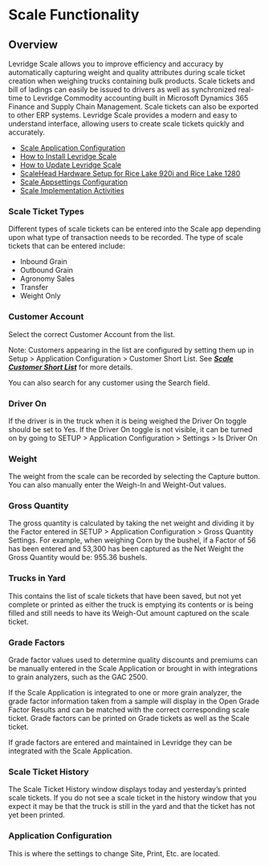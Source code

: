﻿# Scale Functionality

## Overview

Levridge Scale allows you to improve efficiency and accuracy by automatically capturing weight and quality attributes during scale ticket creation when weighing trucks containing bulk products. Scale tickets and bill of ladings can easily be issued to drivers as well as synchronized real-time to Levridge Commodity accounting built in Microsoft Dynamics 365 Finance and Supply Chain Management.  Scale tickets can also be exported to other ERP systems. Levridge Scale provides a modern and easy to understand interface, allowing users to create scale tickets quickly and accurately.   

  - [Scale Application Configuration](scale-application-configuration.md)
  - [How to Install Levridge Scale](how-to-install-levridge-scale.md) 
  - [How to Update Levridge Scale](HowtoupdateLevridgeScale.md)
  - [ScaleHead Hardware Setup for Rice Lake 920i and Rice Lake 1280](ScaleHeadHardwareSetup.md) 
  - [Scale Appsettings Configuration](scale-appsettings-configuration.md)
  - [Scale Implementation Activities](ScaleImplementationActivities.md)
 
### Scale Ticket Types

Different types of scale tickets can be entered into the Scale app depending upon what type of transaction needs to be recorded. The type of scale tickets that can be entered include:

- Inbound Grain
- Outbound Grain
- Agronomy Sales
- Transfer
- Weight Only

### Customer Account

Select the correct Customer Account from the list.

Note: Customers appearing in the list are configured by setting them up in Setup > Application Configuration > Customer Short List.  See <strong>*[Scale Customer Short List](./scale-application-configuration.md###Scale-Customer-Short-List)*</strong> for more details. 

You can also search for any customer using the Search field. 

### Driver On

If the driver is in the truck when it is being weighed the Driver On toggle should be set to Yes.  If the Driver On toggle is not visible, it can be turned on by going to SETUP > Application Configuration > Settings > Is Driver On

### Weight

The weight from the scale can be recorded by selecting the Capture button.  You can also manually enter the Weigh-In and Weight-Out values.

### Gross Quantity

The gross quantity is calculated by taking the net weight and dividing it by the Factor entered in SETUP > Application Configuration > Gross Quantity Settings.   For example, when weighing Corn by the bushel, if a Factor of 56 has been entered and 53,300 has been captured as the Net Weight the Gross Quantity would be: 955.36 bushels.   

### Trucks in Yard

This contains the list of scale tickets that have been saved, but not yet complete or printed as either the truck is emptying its contents or is being filled and still needs to have its Weigh-Out amount captured on the scale ticket. 

### Grade Factors

Grade factor values used to determine quality discounts and premiums can be manually entered in the Scale Application or brought in with integrations to grain analyzers, such as the GAC 2500. 

If the Scale Application is integrated to one or more grain analyzer, the grade factor information taken from a sample will display in the Open Grade Factor Results and can be matched with the correct corresponding scale ticket. 
Grade factors can be printed on Grade tickets as well as the Scale ticket.

If grade factors are entered and maintained in Levridge they can be integrated with the Scale Application.  

### Scale Ticket History

The Scale Ticket History window displays today and yesterday’s printed scale tickets.  If you do not see a scale ticket in the history window that you expect it may be that the truck is still in the yard and that the ticket has not yet been printed. 

### Application Configuration

This is where the settings to change Site, Print, Etc. are located.

